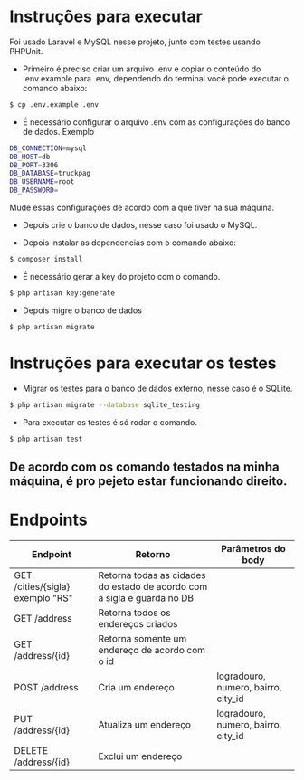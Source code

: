# Instruções para executar

Foi usado Laravel e MySQL nesse projeto, junto com testes usando PHPUnit.

* Primeiro é preciso criar um arquivo .env e copiar o conteúdo do .env.example para .env, dependendo do terminal você pode executar o comando abaixo:
```sh
$ cp .env.example .env
```
* É necessário configurar o arquivo .env com as configurações do banco de dados.
Exemplo
```sh
DB_CONNECTION=mysql
DB_HOST=db
DB_PORT=3306
DB_DATABASE=truckpag
DB_USERNAME=root
DB_PASSWORD=
```
Mude essas configurações de acordo com a que tiver na sua máquina.
* Depois crie o banco de dados, nesse caso foi usado o MySQL.

* Depois instalar as dependencias com o comando abaixo:

```sh
$ composer install
```
* É necessário gerar a key do projeto com o comando.

```sh
$ php artisan key:generate
```
* Depois migre o banco de dados
```sh
$ php artisan migrate
```
# Instruções para executar os testes

* Migrar os testes para o banco de dados externo, nesse caso é o SQLite.

```sh
$ php artisan migrate --database sqlite_testing
```
* Para executar os testes é só rodar o comando.

```sh
$ php artisan test
```
## De acordo com os comando testados na minha máquina, é pro pejeto estar funcionando direito.

# Endpoints

| Endpoint                             | Retorno                                                                 | Parâmetros do body                  |
|--------------------------------------|-------------------------------------------------------------------------|-------------------------------------|
| GET /cities/{sigla} exemplo "RS"     | Retorna todas as cidades do estado de acordo com a sigla e guarda no DB |                                     |
| GET /address                         | Retorna todos os endereços criados                                      |                                     |
| GET /address/{id}                    | Retorna somente um endereço de acordo com o id                          |                                     |
| POST /address                        | Cria um endereço                                                        | logradouro, numero, bairro, city_id |
| PUT /address/{id}                    | Atualiza um endereço                                                    | logradouro, numero, bairro, city_id |
| DELETE /address/{id}                 | Exclui um endereço                                                      |                                     |

